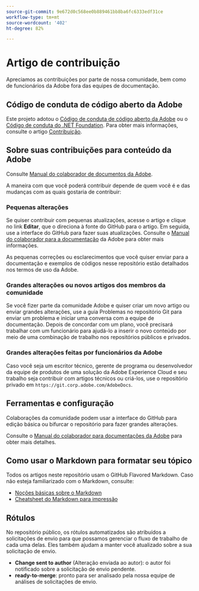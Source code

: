 ```yaml
---
source-git-commit: 9e672d0c568ee0b889461bb8ba6fc6333edf31ce
workflow-type: tm+mt
source-wordcount: '402'
ht-degree: 82%

---
```

# Artigo de contribuição

Apreciamos as contribuições por parte de nossa comunidade, bem como de funcionários da Adobe fora das equipes de documentação.


## Código de conduta de código aberto da Adobe

Este projeto adotou o [Código de conduta de código aberto da Adobe](code-of-conduct.md) ou o [Código de conduta do .NET Foundation](https://dotnetfoundation.org/code-of-conduct). Para obter mais informações, consulte o artigo [Contribuição](contributing.md).

## Sobre suas contribuições para conteúdo da Adobe

Consulte [Manual do colaborador de documentos da Adobe](https://experienceleague.adobe.com/docs/contributor/contributor-guide/introduction.html?lang=pt-BR).

A maneira com que você poderá contribuir depende de quem você é e das mudanças com as quais gostaria de contribuir:

### Pequenas alterações

Se quiser contribuir com pequenas atualizações, acesse o artigo e clique no link **Editar**, que o direciona à fonte do GitHub para o artigo. Em seguida, use a interface do GitHub para fazer suas atualizações. Consulte o [Manual do colaborador para a documentação](https://experienceleague.adobe.com/docs/contributor/contributor-guide/introduction.html?lang=pt-BR) da Adobe para obter mais informações.

As pequenas correções ou esclarecimentos que você quiser enviar para a documentação e exemplos de códigos nesse repositório estão detalhados nos termos de uso da Adobe.

### Grandes alterações ou novos artigos dos membros da comunidade

Se você fizer parte da comunidade Adobe e quiser criar um novo artigo ou enviar grandes alterações, use a guia Problemas no repositório Git para enviar um problema e iniciar uma conversa com a equipe de documentação. Depois de concordar com um plano, você precisará trabalhar com um funcionário para ajudá-lo a inserir o novo conteúdo por meio de uma combinação de trabalho nos repositórios públicos e privados.

<!--
If you submit a pull request with significant changes to documentation and code examples, you will see a message in the pull request asking you to submit an online contribution license agreement (CLA). We need you to complete the online form before we can review your pull request.
-->

### Grandes alterações feitas por funcionários da Adobe

Caso você seja um escritor técnico, gerente de programa ou desenvolvedor da equipe de produtos de uma solução da Adobe Experience Cloud e seu trabalho seja contribuir com artigos técnicos ou criá-los, use o repositório privado em `https://git.corp.adobe.com/AdobeDocs`.

<!--Employees from other parts of the Adobe world should use the public repository for minor updates.-->

## Ferramentas e configuração

Colaborações da comunidade podem usar a interface do GitHub para edição básica ou bifurcar o repositório para fazer grandes alterações.

Consulte o [Manual do colaborador para documentações da Adobe](https://experienceleague.adobe.com/docs/contributor/contributor-guide/introduction.html?lang=pt-BR) para obter mais detalhes.

## Como usar o Markdown para formatar seu tópico

Todos os artigos neste repositório usam o GitHub Flavored Markdown. Caso não esteja familiarizado com o Markdown, consulte:

* [Noções básicas sobre o Markdown](https://docs.github.com/pt/get-started/writing-on-github/getting-started-with-writing-and-formatting-on-github)
* [Cheatsheet do Markdown para impressão](https://guides.github.com/pdfs/markdown-cheatsheet-online.pdf)

## Rótulos

No repositório público, os rótulos automatizados são atribuídos a solicitações de envio para que possamos gerenciar o fluxo de trabalho de cada uma delas. Eles também ajudam a manter você atualizado sobre a sua solicitação de envio.

* **Change sent to author** (Alteração enviada ao autor): o autor foi notificado sobre a solicitação de envio pendente.
* **ready-to-merge**: pronto para ser analisado pela nossa equipe de análises de solicitações de envio.
